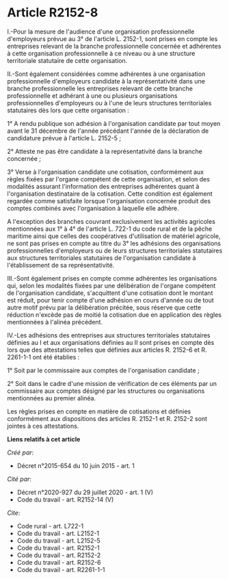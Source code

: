 # Article R2152-8

I.-Pour la mesure de l'audience d'une organisation professionnelle d'employeurs prévue au 3° de l'article L. 2152-1, sont
prises en compte les entreprises relevant de la branche professionnelle concernée et adhérentes à cette organisation
professionnelle à ce niveau ou à une structure territoriale statutaire de cette organisation. 

II.-Sont également considérées comme adhérentes à une organisation professionnelle d'employeurs candidate à la
représentativité dans une branche professionnelle les entreprises relevant de cette branche professionnelle et adhérant à une
ou plusieurs organisations professionnelles d'employeurs ou à l'une de leurs structures territoriales statutaires dès lors
que cette organisation : 

1° A rendu publique son adhésion à l'organisation candidate par tout moyen avant le 31 décembre de l'année précédant l'année
de la déclaration de candidature prévue à l'article L. 2152-5 ; 

2° Atteste ne pas être candidate à la représentativité dans la branche concernée ; 

3° Verse à l'organisation candidate une cotisation, conformément aux règles fixées par l'organe compétent de cette
organisation, et selon des modalités assurant l'information des entreprises adhérentes quant à l'organisation destinataire de
la cotisation. Cette condition est également regardée comme satisfaite lorsque l'organisation concernée produit des comptes
combinés avec l'organisation à laquelle elle adhère. 

A l'exception des branches couvrant exclusivement les activités agricoles mentionnées aux 1° à 4° de l'article L. 722-1 du
code rural et de la pêche maritime ainsi que celles des coopératives d'utilisation de matériel agricole, ne sont pas prises
en compte au titre du 3° les adhésions des organisations professionnelles d'employeurs ou de leurs structures territoriales
statutaires aux structures territoriales statutaires de l'organisation candidate à l'établissement de sa représentativité. 

III.-Sont également prises en compte comme adhérentes les organisations qui, selon les modalités fixées par une délibération
de l'organe compétent de l'organisation candidate, s'acquittent d'une cotisation dont le montant est réduit, pour tenir
compte d'une adhésion en cours d'année ou de tout autre motif prévu par la délibération précitée, sous réserve que cette
réduction n'excède pas de moitié la cotisation due en application des règles mentionnées à l'alinéa précédent. 

IV.-Les adhésions des entreprises aux structures territoriales statutaires définies au I et aux organisations définies au II
sont prises en compte dès lors que des attestations telles que définies aux articles R. 2152-6 et R. 2261-1-1 ont été
établies : 

1° Soit par le commissaire aux comptes de l'organisation candidate ; 

2° Soit dans le cadre d'une mission de vérification de ces éléments par un commissaire aux comptes désigné par les structures
ou organisations mentionnées au premier alinéa. 

Les règles prises en compte en matière de cotisations et définies conformément aux dispositions des articles R. 2152-1 et R.
2152-2 sont jointes à ces attestations.

**Liens relatifs à cet article**

_Créé par_:

  - Décret n°2015-654 du 10 juin 2015 - art. 1

_Cité par_:

  - Décret n°2020-927 du 29 juillet 2020 - art. 1 (V)
  - Code du travail - art. R2152-14 (V)

_Cite_:

  - Code rural - art. L722-1
  - Code du travail - art. L2152-1
  - Code du travail - art. L2152-5
  - Code du travail - art. R2152-1
  - Code du travail - art. R2152-2
  - Code du travail - art. R2152-6
  - Code du travail - art. R2261-1-1
